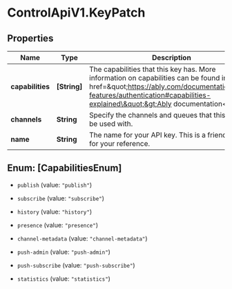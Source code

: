# ControlApiV1.KeyPatch

## Properties

Name | Type | Description | Notes
------------ | ------------- | ------------- | -------------
**capabilities** | **[String]** | The capabilities that this key has. More information on capabilities can be found in the &lt;a href&#x3D;\&quot;https://ably.com/documentation/core-features/authentication#capabilities-explained\&quot;&gt;Ably documentation&lt;/a&gt;. | [optional] 
**channels** | **String** | Specify the channels and queues that this key can be used with. | [optional] 
**name** | **String** | The name for your API key. This is a friendly name for your reference. | [optional] 



## Enum: [CapabilitiesEnum]


* `publish` (value: `"publish"`)

* `subscribe` (value: `"subscribe"`)

* `history` (value: `"history"`)

* `presence` (value: `"presence"`)

* `channel-metadata` (value: `"channel-metadata"`)

* `push-admin` (value: `"push-admin"`)

* `push-subscribe` (value: `"push-subscribe"`)

* `statistics` (value: `"statistics"`)




